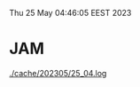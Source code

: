 Thu 25 May 04:46:05 EEST 2023
# JAM
<a href='./cache/202305/25_04.log'>./cache/202305/25_04.log</a>
